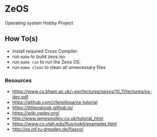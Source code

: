 # ZeOS
Operating system Hobby Project 

## How To(s)
- Install required Cross Compiler.
- run `make` to build zeos.iso
- run `make run` to run the Zeos OS.
- run `make clean` to clean all unnecessary files

### Resources

- https://www.cs.bham.ac.uk/~exr/lectures/opsys/10_11/lectures/os-dev.pdf
- https://github.com/cfenollosa/os-tutorial
- https://littleosbook.github.io/
- https://wiki.osdev.org/
- http://www.jamesmolloy.co.uk/tutorial_html
- https://www.cs.utah.edu/flux/oskit/examples.html
- http://os.inf.tu-dresden.de/fiasco/
